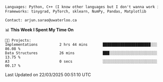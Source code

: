 ```txt
Languages: Python, C++ (I know other languages but I don't wanna work in em)
Frameworks: tinygrad, PyTorch, sklearn, NumPy, Pandas, Matplotlib

Contact: arjun.sarao@uwaterloo.ca
```

<!--START_SECTION:waka-->
📊 **This Week I Spent My Time On** 

```text
🐱‍💻 Projects: 
Implementations          2 hrs 44 mins       ██████████████████████░░░   86.08 % 
Data Structures          26 mins             ███░░░░░░░░░░░░░░░░░░░░░░   13.75 % 
A3                       0 secs              ░░░░░░░░░░░░░░░░░░░░░░░░░   00.17 % 
```


 Last Updated on 22/03/2025 00:51:10 UTC
<!--END_SECTION:waka-->
